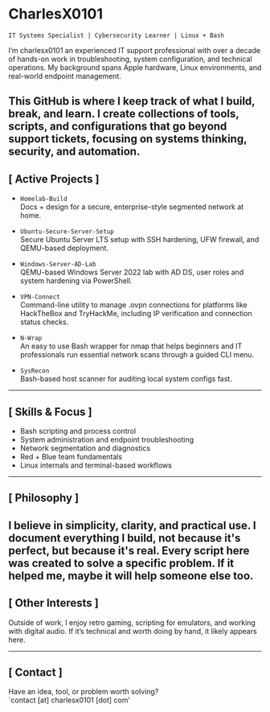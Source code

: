 # CharlesX0101

`IT Systems Specialist | Cybersecurity Learner | Linux + Bash`

I’m charlesx0101 an experienced IT support professional with over a decade of hands-on work in troubleshooting, system configuration, and technical operations. My background spans Apple hardware, Linux environments, and real-world endpoint management.

This GitHub is where I keep track of what I build, break, and learn. I create collections of tools, scripts, and configurations that go beyond support tickets, focusing on systems thinking, security, and automation.
---

## [ Active Projects ]

- `Homelab-Build`  
  Docs + design for a secure, enterprise-style segmented network at home.

- `Ubuntu-Secure-Server-Setup`  
  Secure Ubuntu Server LTS setup with SSH hardening, UFW firewall, and QEMU-based deployment.

- `Windows-Server-AD-Lab`  
  QEMU-based Windows Server 2022 lab with AD DS, user roles and system hardening via PowerShell. 

- `VPN-Connect`  
  Command-line utility to manage .ovpn connections for platforms like HackTheBox and TryHackMe, including IP verification and connection status checks. 

- `N-Wrap`  
  An easy to use Bash wrapper for nmap that helps beginners and IT professionals run essential network scans through a guided CLI menu.

- `SysRecon`  
  Bash-based host scanner for auditing local system configs fast.
---

## [ Skills & Focus ]

- Bash scripting and process control  
- System administration and endpoint troubleshooting  
- Network segmentation and diagnostics  
- Red + Blue team fundamentals  
- Linux internals and terminal-based workflows

---

## [ Philosophy ]

I believe in simplicity, clarity, and practical use. I document everything I build, not because it's perfect, but because it's real. Every script here was created to solve a specific problem. If it helped me, maybe it will help someone else too.
---

## [ Other Interests ]

Outside of work, I enjoy retro gaming, scripting for emulators, and working with digital audio. If it’s technical and worth doing by hand, it likely appears here.

---

## [ Contact ]

Have an idea, tool, or problem worth solving?  
`contact [at] charlesx0101 [dot] com'
